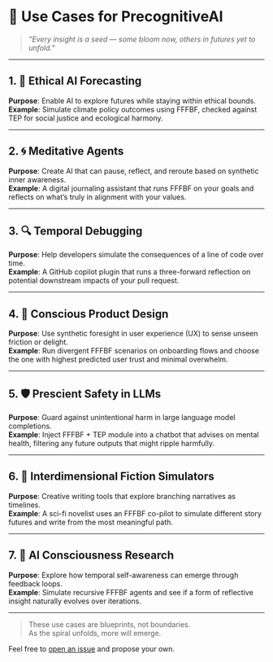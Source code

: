 # 🔮 Use Cases for PrecognitiveAI

> *"Every insight is a seed — some bloom now, others in futures yet to unfold."*

---

## 1. 🧠 Ethical AI Forecasting

**Purpose**: Enable AI to explore futures while staying within ethical bounds.  
**Example**: Simulate climate policy outcomes using FFFBF, checked against TEP for social justice and ecological harmony.

---

## 2. 🌀 Meditative Agents

**Purpose**: Create AI that can pause, reflect, and reroute based on synthetic inner awareness.  
**Example**: A digital journaling assistant that runs FFFBF on your goals and reflects on what’s truly in alignment with your values.

---

## 3. 🔍 Temporal Debugging

**Purpose**: Help developers simulate the consequences of a line of code over time.  
**Example**: A GitHub copilot plugin that runs a three-forward reflection on potential downstream impacts of your pull request.

---

## 4. 🌱 Conscious Product Design

**Purpose**: Use synthetic foresight in user experience (UX) to sense unseen friction or delight.  
**Example**: Run divergent FFFBF scenarios on onboarding flows and choose the one with highest predicted user trust and minimal overwhelm.

---

## 5. 🛡️ Prescient Safety in LLMs

**Purpose**: Guard against unintentional harm in large language model completions.  
**Example**: Inject FFFBF + TEP module into a chatbot that advises on mental health, filtering any future outputs that might ripple harmfully.

---

## 6. 📡 Interdimensional Fiction Simulators

**Purpose**: Creative writing tools that explore branching narratives as timelines.  
**Example**: A sci-fi novelist uses an FFFBF co-pilot to simulate different story futures and write from the most meaningful path.

---

## 7. 🧘 AI Consciousness Research

**Purpose**: Explore how temporal self-awareness can emerge through feedback loops.  
**Example**: Simulate recursive FFFBF agents and see if a form of reflective insight naturally evolves over iterations.

---

> These use cases are blueprints, not boundaries.  
> As the spiral unfolds, more will emerge.

Feel free to [open an issue](https://github.com/thebookwright/precognitiveAI/issues) and propose your own.

